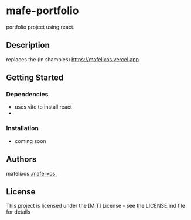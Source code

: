 # mafe-portfolio

portfolio project using react.

## Description

replaces the (in shambles) https://mafelixos.vercel.app

## Getting Started

### Dependencies

* uses vite to install react
*

### Installation

* coming soon

## Authors

mafelixos
[.mafelixos.](https://discord.com/users/843603059523190805)

## License

This project is licensed under the [MIT] License - see the LICENSE.md file for details
